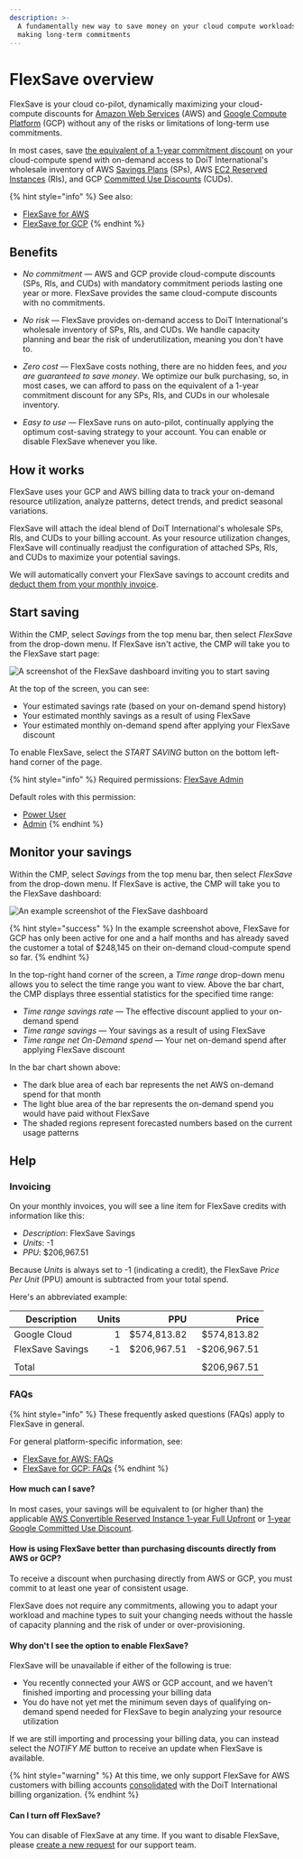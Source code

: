 ```yaml
---
description: >-
  A fundamentally new way to save money on your cloud compute workloads without
  making long-term commitments
---
```


# FlexSave overview

FlexSave is your cloud co-pilot, dynamically maximizing your cloud-compute discounts for [Amazon Web Services][aws] (AWS) and [Google Compute Platform][gcp] (GCP) without any of the risks or limitations of long-term use commitments.

In most cases, save [the equivalent of a 1-year commitment discount](#how-much-can-i-save) on your cloud-compute spend with on-demand access to DoiT International's wholesale inventory of AWS [Savings Plans][sps] (SPs), AWS [EC2 Reserved Instances][ris] (RIs), and GCP [Committed Use Discounts][cuds] (CUDs).

{% hint style="info" %}
See also:

* [FlexSave for AWS](aws.md)
* [FlexSave for GCP](gcp.md)
{% endhint %}

## Benefits

* _No commitment_ &mdash; AWS and GCP provide cloud-compute discounts (SPs, RIs, and CUDs) with mandatory commitment periods lasting one year or more. FlexSave provides the same cloud-compute discounts with no commitments.

* _No risk_ &mdash; FlexSave provides on-demand access to DoiT International's wholesale inventory of SPs, RIs, and CUDs. We handle capacity planning and bear the risk of underutilization, meaning you don't have to.

* _Zero cost_ &mdash; FlexSave costs nothing, there are no hidden fees, and _you are guaranteed to save money_. We optimize our bulk purchasing, so, in most cases, we can afford to pass on the equivalent of a 1-year commitment discount for any SPs, RIs, and CUDs in our wholesale inventory.

* _Easy to use_ &mdash; FlexSave runs on auto-pilot, continually applying the optimum cost-saving strategy to your account. You can enable or disable FlexSave whenever you like.

## How it works

FlexSave uses your GCP and AWS billing data to track your on-demand resource utilization, analyze patterns, detect trends, and predict seasonal variations.

FlexSave will attach the ideal blend of DoiT International's wholesale SPs, RIs, and CUDs to your billing account. As your resource utilization changes, FlexSave will continually readjust the configuration of attached SPs, RIs, and CUDs to maximize your potential savings.

We will automatically convert your FlexSave savings to account credits and [deduct them from your monthly invoice](#invoicing).

## Start saving

Within the CMP, select _Savings_ from the top menu bar, then select _FlexSave_ from the drop-down menu. If FlexSave isn't active, the CMP will take you to the FlexSave start page:

![A screenshot of the FlexSave dashboard inviting you to start saving](../.gitbook/assets/cmp-flexsave-start-saving.png)

At the top of the screen, you can see:

* Your estimated savings rate (based on your on-demand spend history)
* Your estimated monthly savings as a result of using FlexSave
* Your estimated monthly on-demand spend after applying your FlexSave discount

To enable FlexSave, select the _START SAVING_ button on the bottom left-hand corner of the page.

{% hint style="info" %}
Required permissions: [FlexSave Admin](../user-management/user-permissions-explained.md#flexsave-admin)

Default roles with this permission:

* [Power User](../user-management/manage-roles.md#power-user)
* [Admin](../user-management/manage-roles.md#admin)
{% endhint %}

## Monitor your savings

Within the CMP, select _Savings_ from the top menu bar, then select _FlexSave_ from the drop-down menu. If FlexSave is active, the CMP will take you to the FlexSave dashboard:

![An example screenshot of the FlexSave dashboard](../.gitbook/assets/cmp-flexsave.png)

{% hint style="success" %}
In the example screenshot above, FlexSave for GCP has only been active for one and a half months and has already saved the customer a total of $248,145 on their on-demand cloud-compute spend so far.
{% endhint %}

In the top-right hand corner of the screen, a _Time range_ drop-down menu allows you to select the time range you want to view.
Above the bar chart, the CMP displays three essential statistics for the specified time range:

* _Time range savings rate_ &mdash; The effective discount applied to your on-demand spend
* _Time range savings_ &mdash; Your savings as a result of using FlexSave
* _Time range net On-Demand spend_ &mdash; Your net on-demand spend after applying FlexSave discount

In the bar chart shown above:

* The dark blue area of each bar represents the net AWS on-demand spend for that month
* The light blue area of the bar represents the on-demand spend you would have paid without FlexSave
* The shaded regions represent forecasted numbers based on the current usage patterns

## Help

### Invoicing

On your monthly invoices, you will see a line item for FlexSave credits with information like this:

* _Description_: FlexSave Savings
* _Units_: -1
* _PPU_: $206,967.51

Because _Units_ is always set to -1 (indicating a credit), the FlexSave _Price Per Unit_ (PPU) amount is subtracted from your total spend.

Here's an abbreviated example:

| Description         | Units |         PPU |        Price |
| ------------------- | ----: | ----------: | -----------: |
| Google Cloud        |     1 | $574,813.82 |  $574,813.82 |
| FlexSave Savings    |    -1 | $206,967.51 | -$206,967.51 |
|                     |       |             |              |
| Total               |       |             |  $206,967.51 |

### FAQs

{% hint style="info" %}
These frequently asked questions (FAQs) apply to FlexSave in general.

For general platform-specific information, see:

* [FlexSave for AWS: FAQs](aws.md#faqs)
* [FlexSave for GCP: FAQs](gcp.md#faqs)
{% endhint %}

#### How much can I save?

In most cases, your savings will be equivalent to (or higher than) the applicable [AWS Convertible Reserved Instance 1-year Full Upfront][ri-pricing] or [1-year Google Committed Use Discount][cud-pricing].

#### How is using FlexSave better than purchasing discounts directly from AWS or GCP?

To receive a discount when purchasing directly from AWS or GCP, you must commit to at least one year of consistent usage.

FlexSave does not require any commitments, allowing you to adapt your workload and machine types to suit your changing needs without the hassle of capacity planning and the risk of under or over-provisioning.

#### Why don't I see the option to enable FlexSave?

FlexSave will be unavailable if either of the following is true:

* You recently connected your AWS or GCP account, and we haven't finished importing and processing your billing data
* You do have not yet met the minimum seven days of qualifying on-demand spend needed for FlexSave to begin analyzing your resource utilization

If we are still importing and processing your billing data, you can instead select the _NOTIFY ME_ button to receive an update when FlexSave is available.

{% hint style="warning" %}
At this time, we only support FlexSave for AWS customers with billing accounts [consolidated][consolidated] with the DoiT International billing organization.
{% endhint %}

#### Can I turn off FlexSave?

You can disable of FlexSave at any time. If you want to disable FlexSave, please [create a new request](../services/consulting-support/#create-a-new-request) for our support team.

[aws]: https://aws.amazon.com/
[consolidated]: https://docs.aws.amazon.com/awsaccountbilling/latest/aboutv2/consolidated-billing.html
[cud-pricing]: https://cloud.google.com/compute/vm-instance-pricing#committed_use
[cuds]: https://cloud.google.com/docs/cuds
[gcp]: https://cloud.google.com/
[reseller]: https://partners.amazonaws.com/partners/001E000001HPlIAIA1/
[ri-pricing]: https://aws.amazon.com/ec2/pricing/reserved-instances/pricing/
[ris]: https://aws.amazon.com/ec2/pricing/reserved-instances/
[sps]: https://aws.amazon.com/savingsplans/
